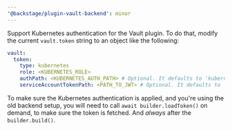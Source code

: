 ```yaml
---
'@backstage/plugin-vault-backend': minor
---
```


Support Kubernetes authentication for the Vault plugin. To do that, modify the current `vault.token` string
to an object like the following:

```yaml
vault:
  token:
    type: kubernetes
    role: <KUBERNETES_ROLE>
    authPath: <KUBERNETES_AUTH_PATH> # Optional. It defaults to 'kubernetes', but you could set a different authPath if needed
    serviceAccountTokenPath: <PATH_TO_JWT> # Optional. It defaults to '/var/run/secrets/kubernetes.io/serviceaccount/token'. Where the JWT token is located
```

To make sure the Kubernetes authentication is applied, and you're using the old
backend setup, you will need to call `await builder.loadToken()` on demand, to make sure
the token is fetched. And _always_ after the `builder.build()`.
